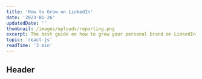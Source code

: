 ```yaml
---
title: 'How to Grow on LinkedIn'
date: '2023-01-26'
updatedDate: ''
thumbnail: /images/uploads/reporting.png
excerpt: The best guide on how to grow your personal brand on LinkedIn.
topic: 'react-js'
readTime: '3 min'
---
```


## Header

